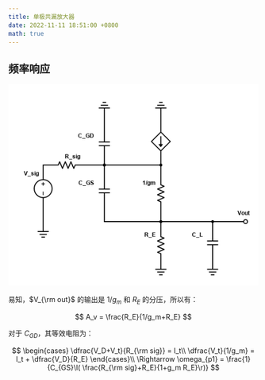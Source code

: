 ```yaml
---
title: 单极共漏放大器
date: 2022-11-11 18:51:00 +0800
math: true
---
```


## 频率响应

![单极共漏电路小信号电路](images/common-drain-small-signal-with-cap.png)

易知，$V_{\rm out}$ 的输出是 $1/g_m$ 和 $R_E$ 的分压，所以有：

$$
A_v = \frac{R_E}{1/g_m+R_E}
$$

对于 $C_{GD}$，其等效电阻为：

$$
\begin{cases}
    \dfrac{V_D+V_t}{R_{\rm sig}} = I_t\\
    \dfrac{V_t}{1/g_m} = I_t + \dfrac{V_D}{R_E}
\end{cases}\\
\Rightarrow \omega_{p1} = \frac{1}{C_{GS}\l( \frac{R_{\rm sig}+R_E}{1+g_m R_E}\r)}
$$
